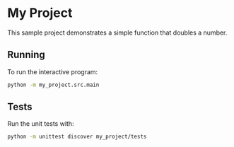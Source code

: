 # My Project

This sample project demonstrates a simple function that doubles a number.

## Running

To run the interactive program:

```bash
python -m my_project.src.main
```

## Tests

Run the unit tests with:

```bash
python -m unittest discover my_project/tests
```

